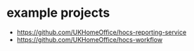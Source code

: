 # example projects

* https://github.com/UKHomeOffice/hocs-reporting-service
* https://github.com/UKHomeOffice/hocs-workflow
